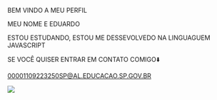 BEM VINDO A MEU PERFIL

MEU NOME E EDUARDO

ESTOU ESTUDANDO,
ESTOU ME DESSEVOLVEDO NA LINGUAGUEM JAVASCRIPT

SE VOCÊ QUISER ENTRAR EM CONTATO COMIGO⬇️

00001109223250SP@AL.EDUCACAO.SP.GOV.BR

![](https://media1.tenor.com/m/YU7xce8F7goAAAAd/r9-ronaldo-nazario.gif)
